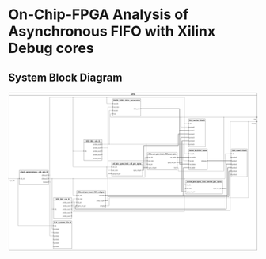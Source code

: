 # On-Chip-FPGA Analysis of Asynchronous FIFO with Xilinx Debug cores

## System Block Diagram

![BD](AFIFO-BD.svg)
